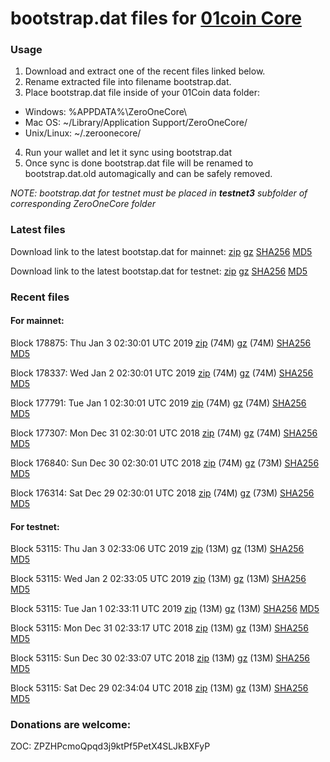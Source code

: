 # bootstrap.dat files for [01coin Core](https://01coin.io)

### Usage

1. Download and extract one of the recent files linked below.
2. Rename extracted file into filename bootstrap.dat.
3. Place bootstrap.dat file inside of your 01Coin data folder:
 - Windows: %APPDATA%\ZeroOneCore\
 - Mac OS: ~/Library/Application Support/ZeroOneCore/
 - Unix/Linux: ~/.zeroonecore/
4. Run your wallet and let it sync using bootstrap.dat
5. Once sync is done bootstrap.dat file will be renamed to bootstrap.dat.old automagically and can be safely removed.

_NOTE: bootstrap.dat for testnet must be placed in **testnet3** subfolder of corresponding ZeroOneCore folder_

### Latest files
Download link to the latest bootstap.dat for mainnet: [zip](https://files.01coin.io/mainnet/bootstrap.dat.zip) [gz](https://files.01coin.io/mainnet/bootstrap.dat.tar.gz) [SHA256](https://files.01coin.io/mainnet/sha256.txt) [MD5](https://files.01coin.io/mainnet/md5.txt)

Download link to the latest bootstap.dat for testnet: [zip](https://files.01coin.io/testnet/bootstrap.dat.zip) [gz](https://files.01coin.io/testnet/bootstrap.dat.tar.gz) [SHA256](https://files.01coin.io/testnet/sha256.txt) [MD5](https://files.01coin.io/testnet/md5.txt)

### Recent files

#### For mainnet:

Block 178875: Thu Jan  3 02:30:01 UTC 2019 [zip](https://files.01coin.io/mainnet/2019-01-03/bootstrap.dat.zip) (74M) [gz](https://files.01coin.io/mainnet/2019-01-03/bootstrap.dat.tar.gz) (74M) [SHA256](https://files.01coin.io/mainnet/2019-01-03/sha256.txt) [MD5](https://files.01coin.io/mainnet/2019-01-03/md5.txt)

Block 178337: Wed Jan  2 02:30:01 UTC 2019 [zip](https://files.01coin.io/mainnet/2019-01-02/bootstrap.dat.zip) (74M) [gz](https://files.01coin.io/mainnet/2019-01-02/bootstrap.dat.tar.gz) (74M) [SHA256](https://files.01coin.io/mainnet/2019-01-02/sha256.txt) [MD5](https://files.01coin.io/mainnet/2019-01-02/md5.txt)

Block 177791: Tue Jan  1 02:30:01 UTC 2019 [zip](https://files.01coin.io/mainnet/2019-01-01/bootstrap.dat.zip) (74M) [gz](https://files.01coin.io/mainnet/2019-01-01/bootstrap.dat.tar.gz) (74M) [SHA256](https://files.01coin.io/mainnet/2019-01-01/sha256.txt) [MD5](https://files.01coin.io/mainnet/2019-01-01/md5.txt)

Block 177307: Mon Dec 31 02:30:01 UTC 2018 [zip](https://files.01coin.io/mainnet/2018-12-31/bootstrap.dat.zip) (74M) [gz](https://files.01coin.io/mainnet/2018-12-31/bootstrap.dat.tar.gz) (74M) [SHA256](https://files.01coin.io/mainnet/2018-12-31/sha256.txt) [MD5](https://files.01coin.io/mainnet/2018-12-31/md5.txt)

Block 176840: Sun Dec 30 02:30:01 UTC 2018 [zip](https://files.01coin.io/mainnet/2018-12-30/bootstrap.dat.zip) (74M) [gz](https://files.01coin.io/mainnet/2018-12-30/bootstrap.dat.tar.gz) (73M) [SHA256](https://files.01coin.io/mainnet/2018-12-30/sha256.txt) [MD5](https://files.01coin.io/mainnet/2018-12-30/md5.txt)

Block 176314: Sat Dec 29 02:30:01 UTC 2018 [zip](https://files.01coin.io/mainnet/2018-12-29/bootstrap.dat.zip) (74M) [gz](https://files.01coin.io/mainnet/2018-12-29/bootstrap.dat.tar.gz) (73M) [SHA256](https://files.01coin.io/mainnet/2018-12-29/sha256.txt) [MD5](https://files.01coin.io/mainnet/2018-12-29/md5.txt)


#### For testnet:

Block 53115: Thu Jan  3 02:33:06 UTC 2019 [zip](https://files.01coin.io/testnet/2019-01-03/bootstrap.dat.zip) (13M) [gz](https://files.01coin.io/testnet/2019-01-03/bootstrap.dat.tar.gz) (13M) [SHA256](https://files.01coin.io/testnet/2019-01-03/sha256.txt) [MD5](https://files.01coin.io/testnet/2019-01-03/md5.txt)

Block 53115: Wed Jan  2 02:33:05 UTC 2019 [zip](https://files.01coin.io/testnet/2019-01-02/bootstrap.dat.zip) (13M) [gz](https://files.01coin.io/testnet/2019-01-02/bootstrap.dat.tar.gz) (13M) [SHA256](https://files.01coin.io/testnet/2019-01-02/sha256.txt) [MD5](https://files.01coin.io/testnet/2019-01-02/md5.txt)

Block 53115: Tue Jan  1 02:33:11 UTC 2019 [zip](https://files.01coin.io/testnet/2019-01-01/bootstrap.dat.zip) (13M) [gz](https://files.01coin.io/testnet/2019-01-01/bootstrap.dat.tar.gz) (13M) [SHA256](https://files.01coin.io/testnet/2019-01-01/sha256.txt) [MD5](https://files.01coin.io/testnet/2019-01-01/md5.txt)

Block 53115: Mon Dec 31 02:33:17 UTC 2018 [zip](https://files.01coin.io/testnet/2018-12-31/bootstrap.dat.zip) (13M) [gz](https://files.01coin.io/testnet/2018-12-31/bootstrap.dat.tar.gz) (13M) [SHA256](https://files.01coin.io/testnet/2018-12-31/sha256.txt) [MD5](https://files.01coin.io/testnet/2018-12-31/md5.txt)

Block 53115: Sun Dec 30 02:33:07 UTC 2018 [zip](https://files.01coin.io/testnet/2018-12-30/bootstrap.dat.zip) (13M) [gz](https://files.01coin.io/testnet/2018-12-30/bootstrap.dat.tar.gz) (13M) [SHA256](https://files.01coin.io/testnet/2018-12-30/sha256.txt) [MD5](https://files.01coin.io/testnet/2018-12-30/md5.txt)

Block 53115: Sat Dec 29 02:34:04 UTC 2018 [zip](https://files.01coin.io/testnet/2018-12-29/bootstrap.dat.zip) (13M) [gz](https://files.01coin.io/testnet/2018-12-29/bootstrap.dat.tar.gz) (13M) [SHA256](https://files.01coin.io/testnet/2018-12-29/sha256.txt) [MD5](https://files.01coin.io/testnet/2018-12-29/md5.txt)


### Donations are welcome:

ZOC: ZPZHPcmoQpqd3j9ktPf5PetX4SLJkBXFyP
